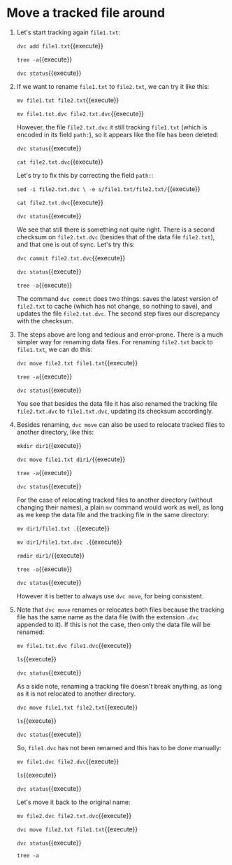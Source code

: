 # Move a tracked file around

1. Let's start tracking again `file1.txt`:

   `dvc add file1.txt`{{execute}}
   
   `tree -a`{{execute}}

   `dvc status`{{execute}}
   
2. If we want to rename `file1.txt` to `file2.txt`, we can try it like
   this:
   
   `mv file1.txt file2.txt`{{execute}}
   
   `mv file1.txt.dvc file2.txt.dvc`{{execute}}
   
   However, the file `file2.txt.dvc` it still tracking `file1.txt`
   (which is encoded in its field `path:`), so it appears like the
   file has been deleted:

   `dvc status`{{execute}}
   
   `cat file2.txt.dvc`{{execute}}
   
   Let's try to fix this by correcting the field `path:`:
   
   `
   sed -i file2.txt.dvc \
       -e s/file1.txt/file2.txt/
   `{{execute}}
       
   `cat file2.txt.dvc`{{execute}}
   
   `dvc status`{{execute}}
   
   We see that still there is something not quite right. There is a
   second checksum on `file2.txt.dvc` (besides that of the data file
   `file2.txt`), and that one is out of sync. Let's try this:
   
   `dvc commit file2.txt.dvc`{{execute}}
   
   `dvc status`{{execute}}
   
   `tree -a`{{execute}}
   
   The command `dvc commit` does two things: saves the latest version
   of `file2.txt` to cache (which has not change, so nothing to save),
   and updates the file `file2.txt.dvc`. The second step fixes our
   discrepancy with the checksum.

3. The steps above are long and tedious and error-prone. There is a
   much simpler way for renaming data files. For renaming `file2.txt`
   back to `file1.txt`, we can do this:
   
   `dvc move file2.txt file1.txt`{{execute}}
   
   `tree -a`{{execute}}
   
   `dvc status`{{execute}}
   
   You see that besides the data file it has also renamed the tracking
   file `file2.txt.dvc` to `file1.txt.dvc`, updating its checksum
   accordingly.

4. Besides renaming, `dvc move` can also be used to relocate tracked
   files to another directory, like this:
   
   `mkdir dir1`{{execute}}
   
   `dvc move file1.txt dir1/`{{execute}}
   
   `tree -a`{{execute}}
   
   `dvc status`{{execute}}
   
   For the case of relocating tracked files to another directory
   (without changing their names), a plain `mv` command would work as
   well, as long as we keep the data file and the tracking file in the
   same directory:
   
   `mv dir1/file1.txt .`{{execute}}
   
   `mv dir1/file1.txt.dvc .`{{execute}}
   
   `rmdir dir1/`{{execute}}
   
   `tree -a`{{execute}}
   
   `dvc status`{{execute}}
   
   However it is better to always use `dvc move`, for being
   consistent.
   
5. Note that `dvc move` renames or relocates both files because the
   tracking file has the same name as the data file (with the
   extension `.dvc` appended to it). If this is not the case, then
   only the data file will be renamed:

   `mv file1.txt.dvc file1.dvc`{{execute}}
   
   `ls`{{execute}}
   
   `dvc status`{{execute}}
   
   As a side note, renaming a tracking file doesn't break anything, as
   long as it is not relocated to another directory.
   
   `dvc move file1.txt file2.txt`{{execute}}
   
   `ls`{{execute}}
   
   `dvc status`{{execute}}
   
   So, `file1.dvc` has not been renamed and this has to be done
   manually:
   
   `mv file1.dvc file2.dvc`{{execute}}
   
   `ls`{{execute}}
   
   `dvc status`{{execute}}

   Let's move it back to the original name:
   
   `mv file2.dvc file2.txt.dvc`{{execute}}
   
   `dvc move file2.txt file1.txt`{{execute}}
   
   `dvc status`{{execute}}
   
   `tree -a`

